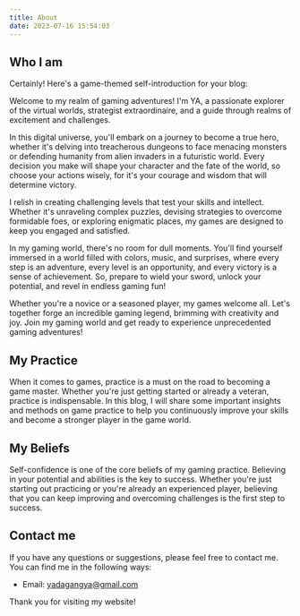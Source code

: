 ```yaml
---
title: About
date: 2023-07-16 15:54:03
---
```


## Who I am

Certainly! Here's a game-themed self-introduction for your blog:

Welcome to my realm of gaming adventures! I'm YA, a passionate explorer of the virtual worlds, strategist extraordinaire, and a guide through realms of excitement and challenges.

In this digital universe, you'll embark on a journey to become a true hero, whether it's delving into treacherous dungeons to face menacing monsters or defending humanity from alien invaders in a futuristic world. Every decision you make will shape your character and the fate of the world, so choose your actions wisely, for it's your courage and wisdom that will determine victory.

I relish in creating challenging levels that test your skills and intellect. Whether it's unraveling complex puzzles, devising strategies to overcome formidable foes, or exploring enigmatic places, my games are designed to keep you engaged and satisfied.

In my gaming world, there's no room for dull moments. You'll find yourself immersed in a world filled with colors, music, and surprises, where every step is an adventure, every level is an opportunity, and every victory is a sense of achievement. So, prepare to wield your sword, unlock your potential, and revel in endless gaming fun!

Whether you're a novice or a seasoned player, my games welcome all. Let's together forge an incredible gaming legend, brimming with creativity and joy. Join my gaming world and get ready to experience unprecedented gaming adventures!

## My Practice

When it comes to games, practice is a must on the road to becoming a game master. Whether you're just getting started or already a veteran, practice is indispensable. In this blog, I will share some important insights and methods on game practice to help you continuously improve your skills and become a stronger player in the game world.

## My Beliefs

Self-confidence is one of the core beliefs of my gaming practice. Believing in your potential and abilities is the key to success. Whether you're just starting out practicing or you're already an experienced player, believing that you can keep improving and overcoming challenges is the first step to success.

## Contact me

If you have any questions or suggestions, please feel free to contact me. You can find me in the following ways:

- Email: yadagangya@gmail.com

Thank you for visiting my website!
